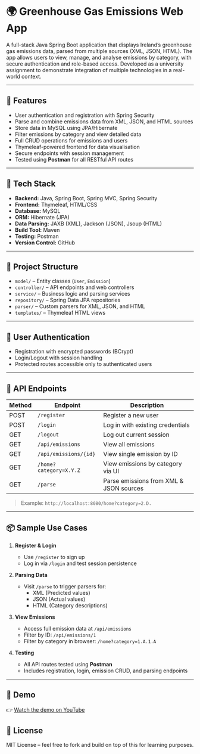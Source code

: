 # 🌍 Greenhouse Gas Emissions Web App

A full-stack Java Spring Boot application that displays Ireland’s greenhouse gas emissions data, parsed from multiple sources (XML, JSON, HTML). The app allows users to view, manage, and analyse emissions by category, with secure authentication and role-based access. Developed as a university assignment to demonstrate integration of multiple technologies in a real-world context.

---

## 🚀 Features

- User authentication and registration with Spring Security
- Parse and combine emissions data from XML, JSON, and HTML sources
- Store data in MySQL using JPA/Hibernate
- Filter emissions by category and view detailed data
- Full CRUD operations for emissions and users
- Thymeleaf-powered frontend for data visualisation
- Secure endpoints with session management
- Tested using **Postman** for all RESTful API routes

---

## 🧰 Tech Stack

- **Backend:** Java, Spring Boot, Spring MVC, Spring Security
- **Frontend:** Thymeleaf, HTML/CSS
- **Database:** MySQL
- **ORM:** Hibernate (JPA)
- **Data Parsing:** JAXB (XML), Jackson (JSON), Jsoup (HTML)
- **Build Tool:** Maven
- **Testing:** Postman
- **Version Control:** GitHub

---

## 📁 Project Structure

- `model/` – Entity classes (`User`, `Emission`)
- `controller/` – API endpoints and web controllers
- `service/` – Business logic and parsing services
- `repository/` – Spring Data JPA repositories
- `parser/` – Custom parsers for XML, JSON, and HTML
- `templates/` – Thymeleaf HTML views

---

## 🔐 User Authentication

- Registration with encrypted passwords (BCrypt)
- Login/Logout with session handling
- Protected routes accessible only to authenticated users

---

## 📡 API Endpoints

| Method | Endpoint               | Description                              |
|--------|------------------------|------------------------------------------|
| POST   | `/register`            | Register a new user                      |
| POST   | `/login`               | Log in with existing credentials         |
| GET    | `/logout`              | Log out current session                  |
| GET    | `/api/emissions`       | View all emissions                       |
| GET    | `/api/emissions/{id}`  | View single emission by ID              |
| GET    | `/home?category=X.Y.Z` | View emissions by category via UI        |
| GET    | `/parse`               | Parse emissions from XML & JSON sources |

> Example: `http://localhost:8080/home?category=2.D.`

---

## 📦 Sample Use Cases

1. **Register & Login**
   - Use `/register` to sign up
   - Log in via `/login` and test session persistence

2. **Parsing Data**
   - Visit `/parse` to trigger parsers for:
     - XML (Predicted values)
     - JSON (Actual values)
     - HTML (Category descriptions)

3. **View Emissions**
   - Access full emission data at `/api/emissions`
   - Filter by ID: `/api/emissions/1`
   - Filter by category in browser: `/home?category=1.A.1.A`

4. **Testing**
   - All API routes tested using **Postman**
   - Includes registration, login, emission CRUD, and parsing endpoints

---

## 📸 Demo

👉 [Watch the demo on YouTube]((https://www.youtube.com/watch?v=hAQKmXQBbtQ))


## 📜 License

MIT License – feel free to fork and build on top of this for learning purposes.

